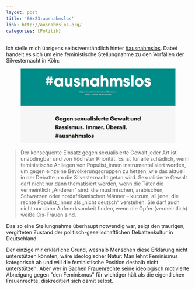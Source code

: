 ```yaml
---
layout: post
title: '&#x23;ausnahmslos'
link: http://ausnahmslos.org/
categories: [Politik]
---
```


Ich stelle mich übrigens selbstverständlich hinter [#ausnahmslos](http://ausnahmslos.org/). Dabei handelt es sich um eine feministische Stellungnahme zu den Vorfällen der Silvesternacht in Köln:

<figure><img src='/images/ausnahmslos.jpg' /><figcaption></figcaption></figure>

> Der konsequente Einsatz gegen sexualisierte Gewalt jeder Art ist unabdingbar und von höchster Priorität. Es ist für alle schädlich, wenn feministische Anliegen von Populist_innen instrumentalisiert werden, um gegen einzelne Bevölkerungsgruppen zu hetzen, wie das aktuell in der Debatte um die Silvesternacht getan wird.
> Sexualisierte Gewalt darf nicht nur dann thematisiert werden, wenn die Täter die vermeintlich „Anderen" sind: die muslimischen, arabischen, Schwarzen oder nordafrikanischen Männer – kurzum, all jene, die rechte Populist_innen als „nicht deutsch“ verstehen. Sie darf auch nicht nur dann Aufmerksamkeit finden, wenn die Opfer (vermeintlich) weiße Cis-Frauen sind.

Das so eine Stellungnahme überhaupt notwendig war, zeigt den traurigen, vergifteten Zustand der politisch-gesellschaftlichen Debattenkultur in Deutschland.

Der einzige mir erklärliche Grund, weshalb Menschen diese Erklärung nicht unterstützen könnten, wäre ideologischer Natur: Man lehnt Feminismus kategorisch ab und will die feministische Position deshalb nicht unterstützen. Aber wer in Sachen Frauenrechte seine ideologisch motivierte Abneigung gegen "den Feminismus" für wichtiger hält als die eigentlichen Frauenrechte, diskreditiert sich damit selbst.